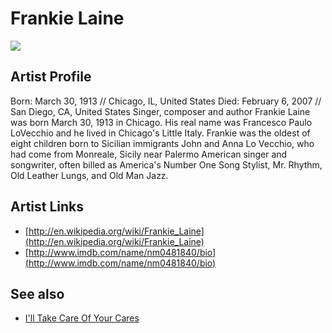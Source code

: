 # Frankie Laine

![](../../asssets/artists/Frankie_Laine.png)

## Artist Profile

Born: March 30, 1913 // Chicago, IL, United States 
Died: February 6, 2007 // San Diego, CA, United States
Singer, composer and author Frankie Laine was born March 30, 1913 in Chicago. His real name was Francesco Paulo LoVecchio and he lived in Chicago's Little Italy. Frankie was the oldest of eight children born to Sicilian immigrants John and Anna Lo Vecchio, who had come from Monreale, Sicily near Palermo
American singer and songwriter, often billed as America's Number One Song Stylist, Mr. Rhythm, Old Leather Lungs, and Old Man Jazz.

## Artist Links

- [http://en.wikipedia.org/wiki/Frankie_Laine](http://en.wikipedia.org/wiki/Frankie_Laine)
- [http://www.imdb.com/name/nm0481840/bio](http://www.imdb.com/name/nm0481840/bio)


## See also

- [I'll Take Care Of Your Cares](Frankie_Laine-Ill_Take_Care_Of_Your_Cares.md)
